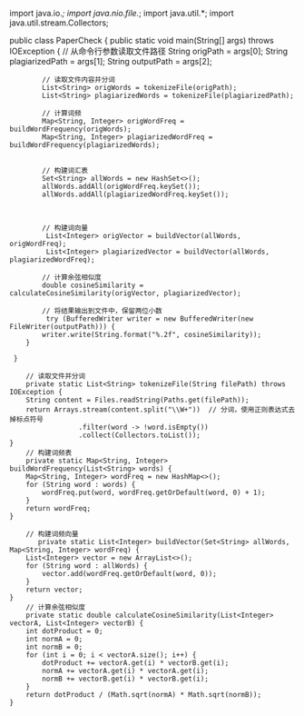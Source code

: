import java.io.*;
import java.nio.file.*;
import java.util.*;
import java.util.stream.Collectors;

 public class PaperCheck {
     public static void main(String[] args) throws IOException {
            // 从命令行参数读取文件路径
            String origPath = args[0];
            String plagiarizedPath = args[1];
            String outputPath = args[2];
            
            // 读取文件内容并分词
            List<String> origWords = tokenizeFile(origPath);
            List<String> plagiarizedWords = tokenizeFile(plagiarizedPath);

            // 计算词频
            Map<String, Integer> origWordFreq = buildWordFrequency(origWords);
            Map<String, Integer> plagiarizedWordFreq = buildWordFrequency(plagiarizedWords);

            
            // 构建词汇表
            Set<String> allWords = new HashSet<>();
            allWords.addAll(origWordFreq.keySet());
            allWords.addAll(plagiarizedWordFreq.keySet());


            
            // 构建词向量
             List<Integer> origVector = buildVector(allWords, origWordFreq);
             List<Integer> plagiarizedVector = buildVector(allWords, plagiarizedWordFreq);

            // 计算余弦相似度
            double cosineSimilarity = calculateCosineSimilarity(origVector, plagiarizedVector);
            
            // 将结果输出到文件中，保留两位小数
             try (BufferedWriter writer = new BufferedWriter(new FileWriter(outputPath))) {
            writer.write(String.format("%.2f", cosineSimilarity));
        }

     }

        // 读取文件并分词
        private static List<String> tokenizeFile(String filePath) throws IOException {
        String content = Files.readString(Paths.get(filePath));
        return Arrays.stream(content.split("\\W+"))  // 分词，使用正则表达式去掉标点符号
                     .filter(word -> !word.isEmpty())
                     .collect(Collectors.toList());
    }
        // 构建词频表
        private static Map<String, Integer> buildWordFrequency(List<String> words) {
        Map<String, Integer> wordFreq = new HashMap<>();
        for (String word : words) {
            wordFreq.put(word, wordFreq.getOrDefault(word, 0) + 1);
        }
        return wordFreq;
    }

        // 构建词频向量
           private static List<Integer> buildVector(Set<String> allWords, Map<String, Integer> wordFreq) {
        List<Integer> vector = new ArrayList<>();
        for (String word : allWords) {
            vector.add(wordFreq.getOrDefault(word, 0));
        }
        return vector;
    }
        // 计算余弦相似度
        private static double calculateCosineSimilarity(List<Integer> vectorA, List<Integer> vectorB) {
        int dotProduct = 0;
        int normA = 0;
        int normB = 0;
        for (int i = 0; i < vectorA.size(); i++) {
            dotProduct += vectorA.get(i) * vectorB.get(i);
            normA += vectorA.get(i) * vectorA.get(i);
            normB += vectorB.get(i) * vectorB.get(i);
        }
        return dotProduct / (Math.sqrt(normA) * Math.sqrt(normB));
    }


